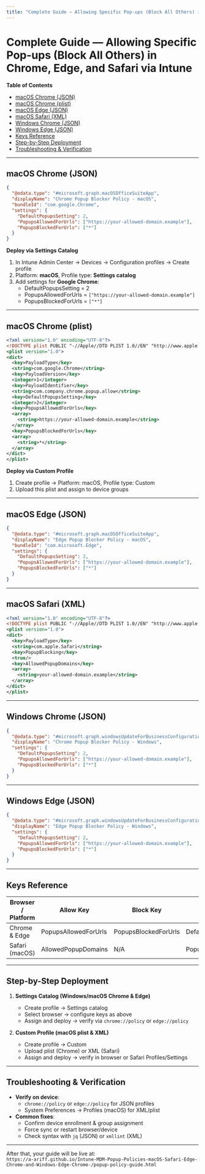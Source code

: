 ```yaml
---
title: "Complete Guide — Allowing Specific Pop-ups (Block All Others) in Chrome, Edge, and Safari via Intune"
---
```

# Complete Guide — Allowing Specific Pop-ups (Block All Others) in Chrome, Edge, and Safari via Intune

**Table of Contents**  
- [macOS Chrome (JSON)](#macos-chrome-json)  
- [macOS Chrome (plist)](#macos-chrome-plist)  
- [macOS Edge (JSON)](#macos-edge-json)  
- [macOS Safari (XML)](#macos-safari-xml)  
- [Windows Chrome (JSON)](#windows-chrome-json)  
- [Windows Edge (JSON)](#windows-edge-json)  
- [Keys Reference](#keys-reference)  
- [Step-by-Step Deployment](#step-by-step-deployment)  
- [Troubleshooting & Verification](#troubleshooting--verification)  

---
## macOS Chrome (JSON)
```json
{
  "@odata.type": "#microsoft.graph.macOSOfficeSuiteApp",
  "displayName": "Chrome Popup Blocker Policy - macOS",
  "bundleId": "com.google.Chrome",
  "settings": {
    "DefaultPopupsSetting": 2,
    "PopupsAllowedForUrls": ["https://your-allowed-domain.example"],
    "PopupsBlockedForUrls": ["*"]
  }
}
```

**Deploy via Settings Catalog**  
1. In Intune Admin Center → Devices → Configuration profiles → Create profile  
2. Platform: **macOS**, Profile type: **Settings catalog**  
3. Add settings for **Google Chrome**:  
   - DefaultPopupsSetting = 2  
   - PopupsAllowedForUrls = `["https://your-allowed-domain.example"]`  
   - PopupsBlockedForUrls = `["*"]`  

---
## macOS Chrome (plist)
```xml
<?xml version="1.0" encoding="UTF-8"?>
<!DOCTYPE plist PUBLIC "-//Apple//DTD PLIST 1.0//EN" "http://www.apple.com/DTDs/PropertyList-1.0.dtd">
<plist version="1.0">
<dict>
  <key>PayloadType</key>
  <string>com.google.Chrome</string>
  <key>PayloadVersion</key>
  <integer>1</integer>
  <key>PayloadIdentifier</key>
  <string>com.company.chrome.popup.allow</string>
  <key>DefaultPopupsSetting</key>
  <integer>2</integer>
  <key>PopupsAllowedForUrls</key>
  <array>
    <string>https://your-allowed-domain.example</string>
  </array>
  <key>PopupsBlockedForUrls</key>
  <array>
    <string>*</string>
  </array>
</dict>
</plist>
```

**Deploy via Custom Profile**  
1. Create profile → Platform: macOS, Profile type: Custom  
2. Upload this plist and assign to device groups  

---
## macOS Edge (JSON)
```json
{
  "@odata.type": "#microsoft.graph.macOSOfficeSuiteApp",
  "displayName": "Edge Popup Blocker Policy - macOS",
  "bundleId": "com.microsoft.Edge",
  "settings": {
    "DefaultPopupsSetting": 2,
    "PopupsAllowedForUrls": ["https://your-allowed-domain.example"],
    "PopupsBlockedForUrls": ["*"]
  }
}
```

---
## macOS Safari (XML)
```xml
<?xml version="1.0" encoding="UTF-8"?>
<!DOCTYPE plist PUBLIC "-//Apple//DTD PLIST 1.0//EN" "http://www.apple.com/DTDs/PropertyList-1.0.dtd">
<plist version="1.0">
<dict>
  <key>PayloadType</key>
  <string>com.apple.Safari</string>
  <key>PopupBlocking</key>
  <true/>
  <key>AllowedPopupDomains</key>
  <array>
    <string>your-allowed-domain.example</string>
  </array>
</dict>
</plist>
```

---
## Windows Chrome (JSON)
```json
{
  "@odata.type": "#microsoft.graph.windowsUpdateForBusinessConfiguration",
  "displayName": "Chrome Popup Blocker Policy - Windows",
  "settings": {
    "DefaultPopupsSetting": 2,
    "PopupsAllowedForUrls": ["https://your-allowed-domain.example"],
    "PopupsBlockedForUrls": ["*"]
  }
}
```

---
## Windows Edge (JSON)
```json
{
  "@odata.type": "#microsoft.graph.windowsUpdateForBusinessConfiguration",
  "displayName": "Edge Popup Blocker Policy - Windows",
  "settings": {
    "DefaultPopupsSetting": 2,
    "PopupsAllowedForUrls": ["https://your-allowed-domain.example"],
    "PopupsBlockedForUrls": ["*"]
  }
}
```

---
## Keys Reference
| Browser / Platform | Allow Key               | Block Key               | Default Key            |
|--------------------|-------------------------|-------------------------|------------------------|
| Chrome & Edge      | PopupsAllowedForUrls    | PopupsBlockedForUrls    | DefaultPopupsSetting   |
| Safari (macOS)     | AllowedPopupDomains     | N/A                     | PopupBlocking          |

---
## Step-by-Step Deployment
1. **Settings Catalog (Windows/macOS Chrome & Edge)**  
   - Create profile → Settings catalog  
   - Select browser → configure keys as above  
   - Assign and deploy → verify via `chrome://policy` or `edge://policy`  

2. **Custom Profile (macOS plist & XML)**  
   - Create profile → Custom  
   - Upload plist (Chrome) or XML (Safari)  
   - Assign and deploy → verify in browser or Safari Profiles/Settings  

---
## Troubleshooting & Verification
- **Verify on device**:  
  - `chrome://policy` or `edge://policy` for JSON profiles  
  - System Preferences → Profiles (macOS) for XML/plist  
- **Common fixes**:  
  - Confirm device enrollment & group assignment  
  - Force sync or restart browser/device  
  - Check syntax with `jq` (JSON) or `xmllint` (XML)  

---
After that, your guide will be live at:  
`https://a-ariff.github.io/Intune-MDM-Popup-Policies-macOS-Safari-Edge-Chrome-and-Windows-Edge-Chrome-/popup-policy-guide.html`

